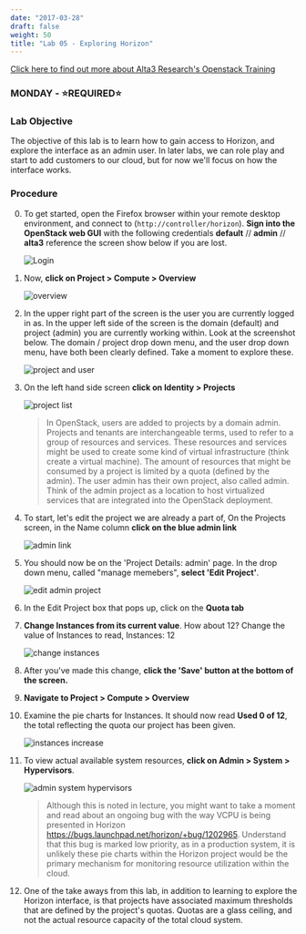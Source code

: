 ```yaml
---
date: "2017-03-28"
draft: false
weight: 50
title: "Lab 05 - Exploring Horizon"
---
```

[Click here to find out more about Alta3 Research's Openstack Training](https://alta3.com/courses/openstack)

### MONDAY - &#x2B50;REQUIRED&#x2B50;

### Lab Objective

The objective of this lab is to learn how to gain access to Horizon, and explore the interface as an admin user. In later labs, we can role play and start to add customers to our cloud, but for now we'll focus on how the interface works.

### Procedure

0. To get started, open the Firefox browser within your remote desktop environment, and connect to (`http://controller/horizon`). **Sign into the OpenStack web GUI** with the following credentials **default** // **admin** // **alta3** reference the screen show below if you are lost.

    ![Login](https://alta3.com/static/images/alta3_lab_02_a_horizon_signin.png)

0. Now, **click on Project > Compute > Overview**

    ![overview](https://alta3.com/static/images/alta3_lab_02_a_overview.png)
  
0. In the upper right part of the screen is the user you are currently logged in as. In the upper left side of the screen is the domain (default) and project (admin) you are currently working within. Look at the screenshot below. The domain / project drop down menu, and the user drop down menu, have both been clearly defined. Take a moment to explore these.

    ![project and user](https://alta3.com/static/images/alta3_lab_02_a_drop_down.png)

0. On the left hand side screen **click on Identity > Projects**

    ![project list](https://alta3.com/static/images/alta3_lab_02_a_projects.png)

    > In OpenStack, users are added to projects by a domain admin. Projects and tenants are interchangeable terms, used to refer to a group of resources and services. These resources and services might be used to create some kind of virtual infrastructure (think create a virtual machine). The amount of resources that might be consumed by a project is limited by a quota (defined by the admin). The user admin has their own project, also called admin. Think of the admin project as a location to host virtualized services that are integrated into the OpenStack deployment.

0. To start, let's edit the project we are already a part of, On the Projects screen, in the Name column **click on the blue admin link**

    ![admin link](https://alta3.com/static/images/alta3_lab_02_a_blue_admin_link.png)

0. You should now be on the 'Project Details: admin' page. In the drop down menu, called "manage memebers", **select 'Edit Project'**.

    ![edit admin project](https://alta3.com/static/images/alta3_lab_02_a_project_details.png)

0. In the Edit Project box that pops up, click on the **Quota tab**

0. **Change Instances from its current value**. How about 12? Change the value of Instances to read, Instances: 12

    ![change instances](https://alta3.com/static/images/alta3_lab_02_a_instances_values.png)

0. After you've made this change, **click the 'Save' button at the bottom of the screen.**

0. **Navigate to Project > Compute > Overview**

0. Examine the pie charts for Instances. It should now read **Used 0 of 12**, the total reflecting the quota our project has been given.

    ![instances increase](https://alta3.com/static/images/alta3_lab_02_a_instances_pie.png)

0. To view actual available system resources, **click on Admin > System > Hypervisors**.

    ![admin system hypervisors](https://alta3.com/static/images/alta3_lab_02_a_hypervisor_summary.png)
    
    > Although this is noted in lecture, you might want to take a moment and read about an ongoing bug with the way VCPU is being presented in Horizon https://bugs.launchpad.net/horizon/+bug/1202965. Understand that this bug is marked low priority, as in a production system, it is unlikely these pie charts within the Horizon project would be the primary mechanism for monitoring resource utilization within the cloud.

0. One of the take aways from this lab, in addition to learning to explore the Horizon interface, is that projects have associated maximum thresholds that are defined by the project's quotas. Quotas are a glass ceiling, and not the actual resource capacity of the total cloud system.
